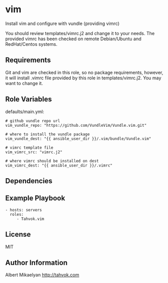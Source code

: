 vim
===

Install vim and configure with vundle (providing vimrc)

You should review templates/vimrc.j2 and change it to your needs.
The provided vimrc has been checked on remote Debian/Ubuntu and RedHat/Centos systems.

Requirements
------------

Git and vim are checked in this role, so no package requirements, however, it will install .vimrc file provided by this role in templates/vimrc.j2. You may want to change it.

Role Variables
--------------

defaults/main.yml:

```
# github vundle repo url
vim_vundle_repo: "https://github.com/VundleVim/Vundle.vim.git" 

# where to install the vundle package
vim_vundle_dest: "{{ ansible_user_dir }}/.vim/bundle/Vundle.vim" 

# vimrc template file
vim_vimrc_src: "vimrc.j2" 

# where vimrc should be installed on dest
vim_vimrc_dest: "{{ ansible_user_dir }}/.vimrc" 
```

Dependencies
------------


Example Playbook
----------------

    - hosts: servers
      roles:
         - Tahvok.vim

License
-------

MIT

Author Information
------------------

Albert Mikaelyan
http://tahvok.com

